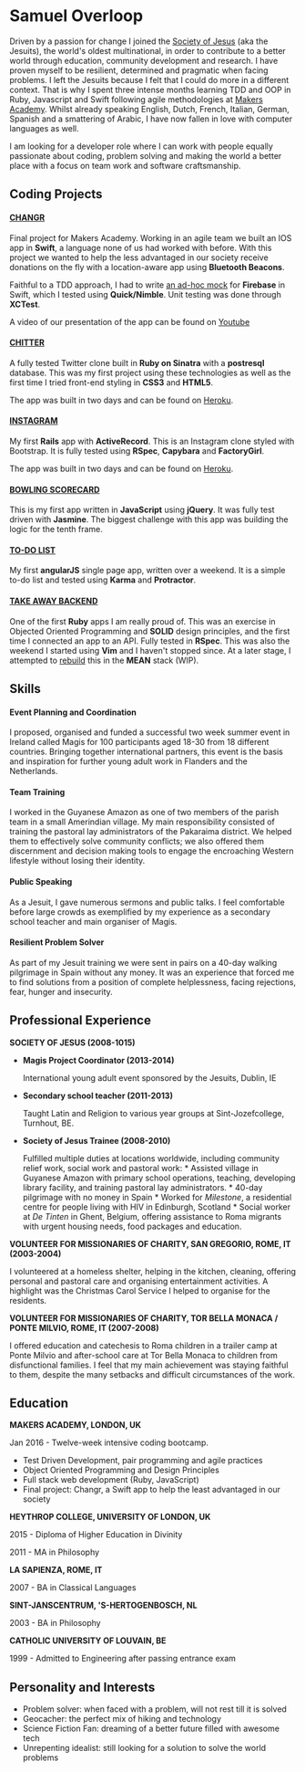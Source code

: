 Samuel Overloop
===============

Driven by a passion for change I joined the [Society of Jesus](http://www.jesuit.org.uk) (aka the Jesuits), the world's oldest multinational, in order to contribute to a better world through education, community development and research. I have proven myself to be resilient, determined and pragmatic when facing problems. I left the Jesuits because I felt that I could do more in a different context. That is why I spent three intense months learning TDD and OOP in Ruby, Javascript and Swift following agile methodologies at [Makers Academy](http://www.makersacademy.com). Whilst already speaking English, Dutch, French, Italian, German, Spanish and a smattering of Arabic, I have now fallen in love with computer languages as well.

I am looking for a developer role where I can work with people equally passionate about coding, problem solving and making the world a better place with a focus on team work and software craftsmanship.

Coding Projects
-------------
#### [CHANGR](https://github.com/samover/changr)

Final project for Makers Academy. Working in an agile team we built an IOS app in **Swift**, a language none of us had worked with before. With this project we wanted to help the less advantaged in our society receive donations on the fly with a location-aware app using **Bluetooth Beacons**.

Faithful to a TDD approach, I had to write [an ad-hoc mock](https://github.com/samover/FirebaseMock) for **Firebase** in Swift, which I tested using **Quick/Nimble**. Unit testing was done through **XCTest**.

A video of our presentation of the app can be found on [Youtube](https://youtu.be/AyVZJ511cqI?t=96)

#### [CHITTER](https://github.com/samover/chitter)

A fully tested Twitter clone built in **Ruby on Sinatra** with a **postresql** database. This was my first project using these technologies as well as the first time I tried front-end styling in **CSS3** and **HTML5**.

The app was built in two days and can be found on [Heroku](https://badass-chitter.herokuapp.com/).

#### [INSTAGRAM](https://github.com/samover/instagram)

My first **Rails** app with **ActiveRecord**. This is an Instagram clone styled with Bootstrap. It is fully tested using **RSpec**, **Capybara** and **FactoryGirl**.

The app was built in two days and can be found on [Heroku](https://instaclone-challenge.herokuapp.com/).

#### [BOWLING SCORECARD](https://github.com/samover/bowling_scorecard)

This is my first app written in **JavaScript** using **jQuery**. It was fully test driven with **Jasmine**. The biggest challenge with this app was building the logic for the tenth frame.

#### [TO-DO LIST](https://github.com/samover/todo_list)

My first **angularJS** single page app, written over a weekend. It is a simple to-do list and tested using **Karma** and **Protractor**.

#### [TAKE AWAY BACKEND](https://github.com/samover/takeaway)

One of the first **Ruby** apps I am really proud of. This was an exercise in Objected Oriented Programming and **SOLID** design principles, and the first time I connected an app to an API. Fully tested in **RSpec**. This was also the weekend I started using **Vim** and I haven't stopped since. At a later stage, I attempted to [rebuild](https://github.com/Mattia46/takeaway_project) this in the **MEAN** stack (WIP).

Skills
------
#### Event Planning and Coordination

I proposed, organised and funded a successful two week summer event in Ireland called Magis for 100 participants aged 18-30 from 18 different countries. Bringing together international partners, this event is the basis and inspiration for further young adult work in Flanders and the Netherlands.

#### Team Training

I worked in the Guyanese Amazon as one of two members of the parish team in a small Amerindian village. My main responsibility consisted of training the pastoral lay administrators of the Pakaraima district. We helped them to effectively solve community conflicts; we also offered them discernment and decision making tools to engage the encroaching Western lifestyle without losing their identity.

#### Public Speaking

As a Jesuit, I gave numerous sermons and public talks. I feel comfortable before large crowds as exemplified by my experience as a secondary school teacher and main organiser of Magis.

#### Resilient Problem Solver

As part of my Jesuit training we were sent in pairs on a 40-day walking pilgrimage in Spain without any money. It was an experience that forced me to find solutions from a position of complete helplessness, facing rejections, fear, hunger and insecurity.

## Professional Experience

**SOCIETY OF JESUS (2008-1015)**
- **Magis Project Coordinator (2013-2014)**

    International young adult event sponsored by the Jesuits, Dublin, IE

- **Secondary school teacher (2011-2013)**

    Taught Latin and Religion to various year groups at Sint-Jozefcollege, Turnhout, BE.

- **Society of Jesus Trainee (2008-2010)**

    Fulfilled multiple duties at locations worldwide, including community relief work, social work and pastoral work:
        * Assisted village in Guyanese Amazon with primary school operations, teaching, developing library facility, and training pastoral lay administrators.
        * 40-day pilgrimage with no money in Spain
        * Worked for *Milestone*, a residential centre for people living with HIV in Edinburgh, Scotland
        * Social worker at *De Tinten* in Ghent, Belgium, offering assistance to Roma migrants with urgent housing needs, food packages and education.

**VOLUNTEER FOR MISSIONARIES OF CHARITY, SAN GREGORIO, ROME, IT (2003-2004)**

I volunteered at a homeless shelter, helping in the kitchen, cleaning, offering personal and pastoral care and organising entertainment activities. A highlight was the Christmas Carol Service I helped to organise for the residents.

**VOLUNTEER FOR MISSIONARIES OF CHARITY, TOR BELLA MONACA / PONTE MILVIO, ROME, IT (2007-2008)**

I offered education and catechesis to Roma children in a trailer camp at Ponte Milvio and after-school care at Tor Bella Monaca to children from disfunctional families. I feel that my main achievement was staying faithful to them, despite the many setbacks and difficult circumstances of the work. 

## Education

**MAKERS ACADEMY, LONDON, UK**

Jan 2016 - Twelve-week intensive coding bootcamp.
* Test Driven Development, pair programming and agile practices
* Object Oriented Programming and Design Principles
* Full stack web development (Ruby, JavaScript)
* Final project: Changr, a Swift app to help the least advantaged in our society

**HEYTHROP COLLEGE, UNIVERSITY OF LONDON, UK**

2015 - Diploma of Higher Education in Divinity

2011 - MA in Philosophy

**LA SAPIENZA, ROME, IT**

2007 - BA in Classical Languages

**SINT-JANSCENTRUM, 'S-HERTOGENBOSCH, NL**

2003 - BA in Philosophy

**CATHOLIC UNIVERSITY OF LOUVAIN, BE**

1999 - Admitted to Engineering after passing entrance exam

Personality and Interests
--------------------------

* Problem solver: when faced with a problem, will not rest till it is solved
* Geocacher: the perfect mix of hiking and technology
* Science Fiction Fan: dreaming of a better future filled with awesome tech
* Unrepenting idealist: still looking for a solution to solve the world problems
